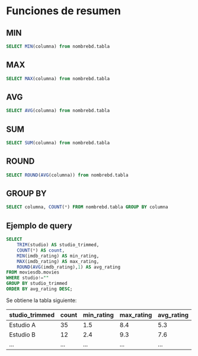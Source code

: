 # Funciones de resumen

## MIN

```sql
SELECT MIN(columna) from nombrebd.tabla
```

## MAX

```sql
SELECT MAX(columna) from nombrebd.tabla
```

## AVG

```sql
SELECT AVG(columna) from nombrebd.tabla
```

## SUM

```sql
SELECT SUM(columna) from nombrebd.tabla
```

## ROUND

```sql
SELECT ROUND(AVG(columna)) from nombrebd.tabla
```

## GROUP BY

```sql
SELECT columna, COUNT(*) FROM nombrebd.tabla GROUP BY columna
```

## Ejemplo de query

```sql
SELECT 
	TRIM(studio) AS studio_trimmed,
    COUNT(*) AS count,
    MIN(imdb_rating) AS min_rating,
    MAX(imdb_rating) AS max_rating,
    ROUND(AVG(imdb_rating),1) AS avg_rating 
FROM moviesdb.movies
WHERE studio!=""
GROUP BY studio_trimmed
ORDER BY avg_rating DESC;
```

Se obtiene la tabla siguiente:

| studio_trimmed | count | min_rating | max_rating | avg_rating |
| -------------- | ----- | ---------- | ---------- | ---------- |
| Estudio A      | 35    | 1.5        | 8.4        | 5.3        |
| Estudio B      | 12    | 2.4        | 9.3        | 7.6        |
| ...            | ...   | ...        | ...        | ...        |
